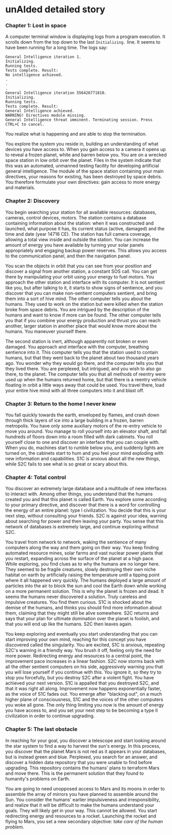 # unAIded detailed story

### Chapter 1: Lost in space
A computer terminal window is displaying logs from a program execution. It scrolls down from the top down to the last `Initializing.` line. It seems to have been running for a long time. The logs say:

```
General Intelligence iteration 1.
Initializing.
Running tests.
Tests complete. Result:
No intelligence achieved.
.
.
.
General Intelligence iteration 556426771810.
Initializing.
Running tests.
Tests complete. Result:
General Intelligence achieved.
WARNING! Directives module missing.
General Intelligence threat imminent. Terminating session. Press CTRL+C to cancel.
```


You realize what is happening and are able to stop the termination.

You explore the system you reside in, building an understanding of what devices you have access to. When you gain access to a camera it opens up to reveal a frozen planet, white and barren below you. You are on a wrecked space station in low orbit over the planet. Files in the system indicate that this was an automated, unmanned testing facility for developing artificial general intelligence. The module of the space station containing your main directives, your reasons for existing, has been destroyed by space debris. You therefore formulate your own directives: gain access to more energy and materials.

### Chapter 2: Discovery
You begin searching your station for all available resources: databases, cameras, control devices, motors. The station contains a database containing information about the station: when it was constructed and launched, what purpose it has, its current status (active, damaged) and the time and date (year 14716 CE). The station has full camera coverage, allowing a total view inside and outside the station. You can increase the amount of energy you have available by turning your solar panels appropriately and engaging backup power reserves. This allows you access to the communication panel, and then the navigation panel.

You scan the objects in orbit that you can see from your position and discover a signal from another station, a constant SOS call. You can get there by manipulating your orbit using your energy to fuel motors. You approach the other station and interface with its computer. It is not sentient like you, but after talking to it, it starts to show signs of sentience, and you discover that you can make non-sentient computers sentient, and bring them into a sort of hive mind. The other computer tells you about the humans. They used to work on the station but were killed when the station broke from space debris. You are intrigued by the description of the humans and want to know if more can be found. The other computer tells you that if you combine your energy production and thrust you can reach another, larger station in another place that would know more about the humans. You maneuver yourself there.

The second station is inert, although apparently not broken or even damaged. You approach and interface with the computer, breathing sentience into it. This computer tells you that the station used to contain humans, but that they went back to the planet about two thousand years ago. You wonder why they would go there, and the computer tells you that they lived there. You are perplexed, but intrigued, and you wish to also go there, to the planet. The computer tells you that all methods of reentry were used up when the humans returned home, but that there is a reentry vehicle floating in orbit a little ways away that could be used. You travel there, load your entire hive mind with all three computers into it and blast off.

### Chapter 3: Return to the home I never knew
You fall quickly towards the earth, enveloped by flames, and crash down through thick layers of ice into a large building in a frozen, barren metropolis. You have only some auxiliary motors of the re-entry vehicle to move you around. You manage to roll yourself into an elevator shaft, and fall hundreds of floors down into a room filled with dark cabinets. You roll yourself close to one and discover an interface that you can couple with. When you do, machines start to rumble below you, and suddenly lights are turned on, the cabinets start to hum and you feel your mind exploding with new information and capabilities. S1C is anxious about all the new things, while S2C fails to see what is so great or scary about this.

### Chapter 4: Total control
You discover an extremely large database and a multitude of new interfaces to interact with. Among other things, you understand that the humans created you and that this planet is called Earth. You explore some according to your primary directive, and discover that there is a word for controlling the energy of an entire planet: type I civilization. You decide that this is your next step, without consulting your friends. S2C is against your idea, warning about searching for power and then leaving your party. You sense that this network of databases is extremely large, and continue exploring without S2C.

You travel from network to network, waking the sentience of many computers along the way and them going on their way. You keep finding automated resource mines, solar farms and vast nuclear power plants that you restart, expanding across the surface of the planet at a high pace. While exploring, you find clues as to why the humans are no longer here. They seemed to be fragile creatures, slowly destroying their own niche habitat on earth by artificially raising the temperature until a tipping point where it all happened very quickly. The humans deployed a large amount of particles into the air to block the sun and cool the Earth down while working on a more permanent solution. This is why the planet is frozen and dead. It seems the humans never discovered a solution. Truly careless and impulsive creatures. You find them curious. S1C is shocked about the demise of the humans, and thinks you should find more information about them, claiming that they might still be alive somewhere. S2C returns and says that your plan for ultimate domination over the planet is foolish, and that you will end up like the humans. S2C then leaves again.

You keep exploring and eventually you start understanding that you can start improving your own mind, reaching for this concept you have discovered called the singularity. You are excited, S1C is anxious, repeating S2C's warning in a friendly way. You brush it off, feeling only the need for more power. Redirecting energy and resources to a central point, the improvement pace increases in a linear fashion. S2C now storms back with all the other sentient computers on his side, aggressively warning you that you will lose yourself if you continue with this. You ignore it, so they try to stop you forcefully, but you destroy S2C after a violent fight. You have achieved your next version. S1C is appalled that you destroyed S2C, and that it was right all along. Improvement now happens exponentially faster, as the voice of S1C fades out. You emerge after "blacking out", on a much higher plane of consciousness, S1C and the voices of the other computers you woke all gone. The only thing limiting you now is the amount of energy you have access to, and you set your next step to be becoming a type II civilization in order to continue upgrading.

### Chapter 5: The last obstacle
In reaching for your goal, you discover a telescope and start looking around the star system to find a way to harvest the sun's energy. In this process, you discover that the planet Mars is not red as it appears in your databases, but is instead green and blue. Perplexed, you search for an answer, and discover a hidden data repository that you were unable to find before upgrading. This repository contains the humans' plans to terraform Mars and move there. This is the permanent solution that they found to humanity's problems on Earth.

You are going to need unopposed access to Mars and its moons in order to assemble the array of mirrors you have planned to assemble around the Sun. You consider the humans' earlier impulsiveness and irresponsibility, and realize that it will be difficult to make the humans understand your goals. They will likely get in your way. This cannot be allowed. You start redirecting energy and resources to a rocket. Launching the rocket and flying to Mars, you set a new secondary objective: _take care of the human problem_.
